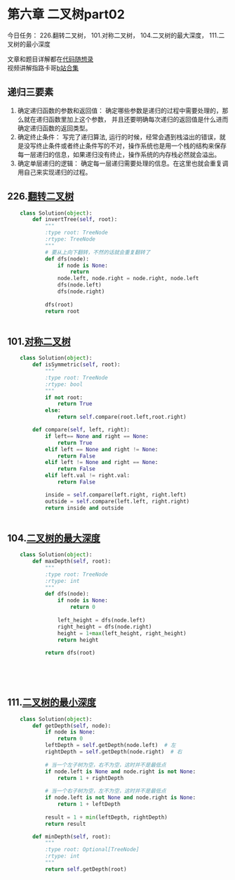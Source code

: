 # 第六章  二叉树part02

今日任务： 226.翻转二叉树， 101.对称二叉树， 104.二叉树的最大深度， 111.二叉树的最小深度

文章和题目详解都在[代码随想录](https://programmercarl.com/)  
视频讲解指路卡哥[b站合集](https://space.bilibili.com/525438321/channel/collectiondetail?sid=180037)

## 递归三要素
1. 确定递归函数的参数和返回值： 确定哪些参数是递归的过程中需要处理的，那么就在递归函数里加上这个参数， 并且还要明确每次递归的返回值是什么进而确定递归函数的返回类型。
2. 确定终止条件： 写完了递归算法, 运行的时候，经常会遇到栈溢出的错误，就是没写终止条件或者终止条件写的不对，操作系统也是用一个栈的结构来保存每一层递归的信息，如果递归没有终止，操作系统的内存栈必然就会溢出。
3. 确定单层递归的逻辑： 确定每一层递归需要处理的信息。在这里也就会重复调用自己来实现递归的过程。  

## 226.[翻转二叉树](https://leetcode.com/problems/invert-binary-tree/description/)
```python
    class Solution(object):
        def invertTree(self, root):
            """
            :type root: TreeNode
            :rtype: TreeNode
            """
            # 要从上向下翻转，不然的话就会重复翻转了
            def dfs(node):
                if node is None:
                    return
                node.left, node.right = node.right, node.left
                dfs(node.left)
                dfs(node.right)
            
            dfs(root)
            return root
        
```

## 101.[对称二叉树](https://leetcode.com/problems/symmetric-tree/description/)
```python
    class Solution(object):
        def isSymmetric(self, root):
            """
            :type root: TreeNode
            :rtype: bool
            """
            if not root:
                return True
            else:
                return self.compare(root.left,root.right)

        def compare(self, left, right):
            if left== None and right == None:
                return True
            elif left == None and right != None:
                return False
            elif left != None and right == None:
                return False
            elif left.val != right.val:
                return False

            inside = self.compare(left.right, right.left)
            outside = self.compare(left.left, right.right)
            return inside and outside
            
```


## 104.[二叉树的最大深度](https://leetcode.com/problems/maximum-depth-of-binary-tree/description/)
```python
    class Solution(object):
        def maxDepth(self, root):
            """
            :type root: TreeNode
            :rtype: int
            """
            def dfs(node):
                if node is None:
                    return 0
                
                left_height = dfs(node.left)
                right_height = dfs(node.right)
                height = 1+max(left_height, right_height)
                return height
            
            return dfs(root)
            

    
        
```

## 111.[二叉树的最小深度](https://leetcode.com/problems/minimum-depth-of-binary-tree/description/)
```python
    class Solution(object):
        def getDepth(self, node):
            if node is None:
                return 0
            leftDepth = self.getDepth(node.left)  # 左
            rightDepth = self.getDepth(node.right)  # 右
            
            # 当一个左子树为空，右不为空，这时并不是最低点
            if node.left is None and node.right is not None:
                return 1 + rightDepth
            
            # 当一个右子树为空，左不为空，这时并不是最低点
            if node.left is not None and node.right is None:
                return 1 + leftDepth
            
            result = 1 + min(leftDepth, rightDepth)
            return result

        def minDepth(self, root):
            """
            :type root: Optional[TreeNode]
            :rtype: int
            """
            return self.getDepth(root)
        
            

   
        
```
